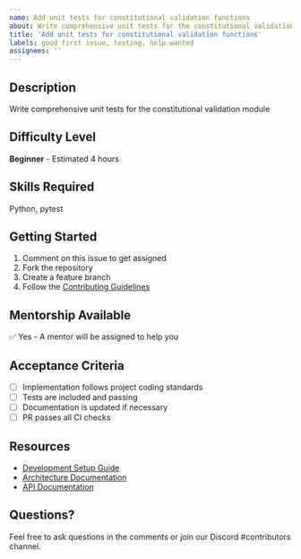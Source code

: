 ```yaml
---
name: Add unit tests for constitutional validation functions
about: Write comprehensive unit tests for the constitutional validation module
title: 'Add unit tests for constitutional validation functions'
labels: good first issue, testing, help wanted
assignees: ''
---
```

<!-- Constitutional Hash: cdd01ef066bc6cf2 -->


## Description
Write comprehensive unit tests for the constitutional validation module

## Difficulty Level
**Beginner** - Estimated 4 hours

## Skills Required
Python, pytest

## Getting Started
1. Comment on this issue to get assigned
2. Fork the repository
3. Create a feature branch
4. Follow the [Contributing Guidelines](../CONTRIBUTING.md)

## Mentorship Available
✅ Yes - A mentor will be assigned to help you

## Acceptance Criteria
- [ ] Implementation follows project coding standards
- [ ] Tests are included and passing
- [ ] Documentation is updated if necessary
- [ ] PR passes all CI checks

## Resources
- [Development Setup Guide](../docs/development/setup.md)
- [Architecture Documentation](../docs/architecture/)
- [API Documentation](../docs/api/)

## Questions?
Feel free to ask questions in the comments or join our Discord #contributors channel.
